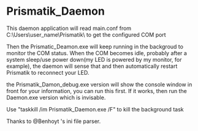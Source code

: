 # Prismatik_Daemon
This daemon application will read main.conf from C:\\Users\\user_name\\Prismatik\\ to get the configured COM port

Then the Prismatic_Deamon.exe will keep running in the backgroud to monitor the COM status.
When the COM becomes idle, probably after a system sleep/use power down(my LED is powered by my monitor, for example), the daemon will sense that and then automatically restart Prismatik to reconnect your LED.

the Prismatik_Damon_debug.exe version will show the console window in front for your information, you can run this first. If it works, then run the Daemon.exe version which is invisable.

Use "taskkill /im Prismatik_Daemon.exe /F" to kill the background task

Thanks to @Benhoyt 's ini file parser.
